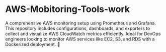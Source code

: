 # AWS-Mobitoring-Tools-work
A comprehensive AWS monitoring setup using Prometheus and Grafana. This repository includes configurations, dashboards, and exporters to collect and visualize AWS CloudWatch metrics efficiently. Ideal for DevOps engineers looking to monitor AWS services like EC2, S3, and RDS with a Dockerized deployment. 🚀
